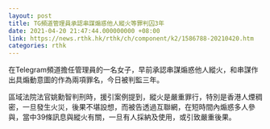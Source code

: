```yaml
---
layout: post
title: TG頻道管理員承認串謀煽惑他人縱火等罪判囚3年
date: 2021-04-20 21:47:44.000000000 +08:00
link: https://news.rthk.hk/rthk/ch/component/k2/1586788-20210420.htm
categories: rthk
---
```


在Telegram頻道擔任管理員的一名女子，早前承認串謀煽惑他人縱火，和串謀作出具煽動意圖的作為兩項罪名，今日被判監三年。

區域法院法官姚勳智判刑時，援引案例提到，縱火是嚴重罪行，特別是香港人煙稠密，一旦發生火災，後果不堪設想，而被告透過互聯網，在短時間內煽惑多人參與，當中39條訊息與縱火有關，一旦有人採納及使用，或引致嚴重後果。
